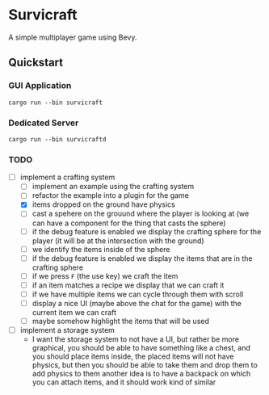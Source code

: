 # Survicraft

A simple multiplayer game using Bevy.

## Quickstart

### GUI Application

```console
cargo run --bin survicraft
```

### Dedicated Server

```console
cargo run --bin survicraftd
```

### TODO

- [ ] implement a crafting system
    - [ ] implement an example using the crafting system
    - [ ] refactor the example into a plugin for the game
    - [x] items dropped on the ground have physics
    - [ ] cast a spehere on the grouund where the player is looking at (we can have a component for the thing that casts the sphere)
    - [ ] if the debug feature is enabled we display the crafting sphere for the player (it will be at the intersection with the ground)
    - [ ] we identify the items inside of the sphere
    - [ ] if the debug feature is enabled we display the items that are in the crafting sphere
    - [ ] if we press `F` (the use key) we craft the item
    - [ ] if an item matches a recipe we display that we can craft it
    - [ ] if we have multiple items we can cycle through them with scroll
    - [ ] display a nice UI (maybe above the chat for the game) with the current item we can craft
    - [ ] maybe somehow highlight the items that will be used
- [ ] implement a storage system
    - I want the storage system to not have a UI, but rather be more graphical, you should be able to have something like a chest,
    and you should place items inside, the placed items will not have physics, but then you should be able to take them and drop them
    to add physics to them another idea is to have a backpack on which you can attach items, and it should work kind of similar
